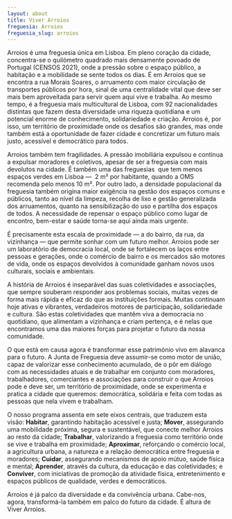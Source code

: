 ```yaml
---
layout: about
title: Viver Arroios
freguesia: Arroios
freguesia_slug: arroios
---
```


<p class="lead">
Arroios é uma freguesia única em Lisboa. Em pleno coração da cidade,
concentra-se o quilómetro quadrado mais densamente povoado de Portugal (CENSOS
2021), onde a pressão sobre o espaço público, a habitação e a mobilidade se
sente todos os dias. É em Arroios que se encontra a rua Morais Soares, o
arruamento com maior circulação de transportes públicos por hora, sinal de uma
centralidade vital que deve ser mais bem aproveitada para servir quem aqui vive
e trabalha. Ao mesmo tempo, é a freguesia mais multicultural de Lisboa, com 92
nacionalidades distintas que fazem desta diversidade uma riqueza quotidiana e um
potencial enorme de conhecimento, solidariedade e criação. Arroios é, por isso,
um território de proximidade onde os desafios são grandes, mas onde também está
a oportunidade de fazer cidade e concretizar um futuro mais justo, acessível e
democrático para todos.
</p>

Arroios também tem fragilidades. A pressão imobiliária expulsou e continua a expulsar moradores e coletivos, apesar de ser a freguesia com mais devolutos na cidade. É também uma das freguesias  que tem menos espaços verdes em Lisboa —  2 m² por habitante, quando a OMS recomenda pelo menos 10 m². Por outro lado, a densidade populacional da freguesia também origina maior exigência na gestão dos espaços comuns e públicos, tanto ao nível da limpeza, recolha de lixo e gestão generalizada dos arruamentos, quanto na sensibilização do uso e partilha dos espaços de todos. A necessidade de repensar o espaço público como lugar de encontro, bem-estar e saúde torna-se aqui ainda mais urgente.

É precisamente esta escala de proximidade — a do bairro, da rua, da vizinhança — que permite sonhar com um futuro melhor. Arroios pode ser um laboratório de democracia local, onde se fortalecem os laços entre pessoas e gerações, onde o comércio de bairro e os mercados são motores de vida, onde os espaços devolvidos à comunidade ganham novos usos culturais, sociais e ambientais.

A história de Arroios é inseparável das suas coletividades e associações, que sempre souberam responder aos problemas sociais, muitas vezes de forma mais rápida e eficaz do que as instituições formais. Muitas continuam hoje ativas e vibrantes, verdadeiros motores de participação, solidariedade e cultura. São estas coletividades que mantêm viva a democracia no quotidiano, que alimentam a vizinhança e criam pertença, e é nelas que encontramos uma das maiores forças para projetar o futuro da nossa comunidade.

O que está em causa agora é transformar esse património vivo em alavanca para o futuro. A Junta de Freguesia deve assumir-se como motor de união, capaz de valorizar esse conhecimento acumulado, de o pôr em diálogo com as necessidades atuais e de trabalhar em conjunto com moradores, trabalhadores, comerciantes e associações para construir o que Arroios pode e deve ser, um território de proximidade, onde se experimenta e pratica a cidade que queremos: democrática, solidária e feita com todas as pessoas que nela vivem e trabalham.

O nosso programa assenta em sete eixos centrais, que traduzem esta visão: **Habitar**, garantindo habitação acessível e justa; **Mover**, assegurando uma mobilidade próxima, segura e sustentável, que conecte melhor Arroios ao resto da cidade; **Trabalhar**, valorizando a freguesia como território onde se vive e trabalha em proximidade; **Aproximar**, reforçando o comércio local, a agricultura urbana, a natureza e a relação democrática entre freguesia e moradores; **Cuidar**, assegurando mecanismos de apoio mútuo, saúde física e mental; **Aprender**, através da cultura, da educação e das coletividades; e **Conviver**, com iniciativas de promoção da atividade física, entretenimento e espaços públicos de qualidade, verdes e democráticos.

Arroios é já palco da diversidade e da convivência urbana. Cabe-nos, agora, transformá-la também em palco do futuro da cidade. É altura de Viver Arroios.
